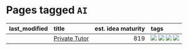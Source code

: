 # Pages tagged `AI`

|last_modified|title|est. idea maturity|tags
|:---|:---|---:|:---|
||[Private Tutor](../private_tutor.md)|819|[![](https://img.shields.io/badge/tag-AI-b08442)](../tags/AI.md) [![](https://img.shields.io/badge/tag-discussion-734214)](../tags/discussion.md) [![](https://img.shields.io/badge/tag-education-1eefac)](../tags/education.md) [![](https://img.shields.io/badge/tag-startup-e6ab9)](../tags/startup.md)|